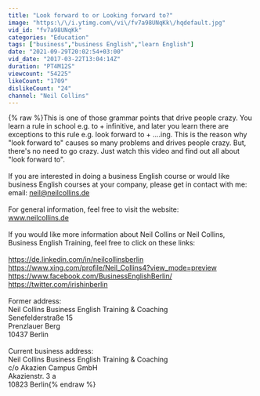 ```yaml
---
title: "Look forward to or Looking forward to?"
image: "https:\/\/i.ytimg.com\/vi\/fv7a98UNqKk\/hqdefault.jpg"
vid_id: "fv7a98UNqKk"
categories: "Education"
tags: ["business","business English","learn English"]
date: "2021-09-29T20:02:54+03:00"
vid_date: "2017-03-22T13:04:14Z"
duration: "PT4M12S"
viewcount: "54225"
likeCount: "1709"
dislikeCount: "24"
channel: "Neil Collins"
---
```

{% raw %}This is one of those grammar points that drive people crazy. You learn a rule in school e.g. to + infinitive, and later you learn there are exceptions to this rule e.g. look forward to + ....ing. This is the reason why &quot;look forward to&quot; causes so many problems and drives people crazy. But, there's no need to go crazy. Just watch this video and find out all about &quot;look forward to&quot;. <br /><br />If you are interested in doing a business English course or would like business English courses at your company, please get in contact with me:<br />email: neil@neilcollins.de<br /><br />For general information, feel free to visit the website:<br />www.neilcollins.de <br /><br />If you would like more information about Neil Collins or Neil Collins, Business English Training, feel free to click on these links:  <br /><br /><a rel="nofollow" target="blank" href="https://de.linkedin.com/in/neilcollinsberlin">https://de.linkedin.com/in/neilcollinsberlin</a><br /><a rel="nofollow" target="blank" href="https://www.xing.com/profile/Neil_Collins4?view_mode=preview">https://www.xing.com/profile/Neil_Collins4?view_mode=preview</a><br /><a rel="nofollow" target="blank" href="https://www.facebook.com/BusinessEnglishBerlin/">https://www.facebook.com/BusinessEnglishBerlin/</a><br /><a rel="nofollow" target="blank" href="https://twitter.com/irishinberlin">https://twitter.com/irishinberlin</a><br /><br />Former address: <br />Neil Collins Business English Training &amp; Coaching<br />Senefelderstraße 15<br />Prenzlauer Berg<br />10437 Berlin<br /><br />Current business address: <br />Neil Collins Business English Training &amp; Coaching<br />c/o Akazien Campus GmbH<br />Akazienstr. 3 a<br />10823 Berlin{% endraw %}
